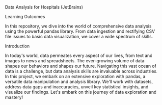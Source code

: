 Data Analysis for Hospitals (JetBrains)

Learning Outcomes

In this repository, we dive into the world of comprehensive data analysis using the powerful pandas library. From data ingestion and rectifying CSV file issues to basic data visualization, we cover a wide spectrum of skills.

Introduction

In today's world, data permeates every aspect of our lives, from text and images to news and spreadsheets. The ever-growing volume of data shapes our behaviors and shapes our future. Navigating this vast ocean of data is a challenge, but data analysis skills are invaluable across industries. In this project, we embark on an extensive exploration with pandas, a versatile data manipulation and analysis library. We'll work with datasets, address data gaps and inaccuracies, unveil key statistical insights, and visualize our findings. Let's embark on this journey of data exploration and mastery!
